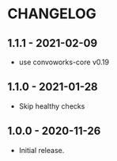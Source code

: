 # CHANGELOG

## 1.1.1 - 2021-02-09

* use convoworks-core v0.19

## 1.1.0 - 2021-01-28

* Skip healthy checks


## 1.0.0 - 2020-11-26

* Initial release.

